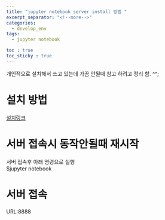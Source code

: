 ```yaml
---
title: "jupyter notebook server install 방법 "
excerpt_separator: "<!--more-->"
categories:
  - develop_env
tags:
  - jupyter notebook

toc : true
toc_sticky : true
---
```


개인적으로 설치해서 쓰고 있는데 가끔 안될때 참고 하려고 정리 함. ^^;   

# 설치 방법    
[설치링크](https://growingarchive.tistory.com/178)

# 서버 접속시 동작안될때 재시작
서버 접속후 아래 명령으로 실행     
$jupyter notebook  

# 서버 접속  
URL:8888     
